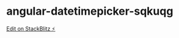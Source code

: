 # angular-datetimepicker-sqkuqg

[Edit on StackBlitz ⚡️](https://stackblitz.com/edit/angular-datetimepicker-sqkuqg)